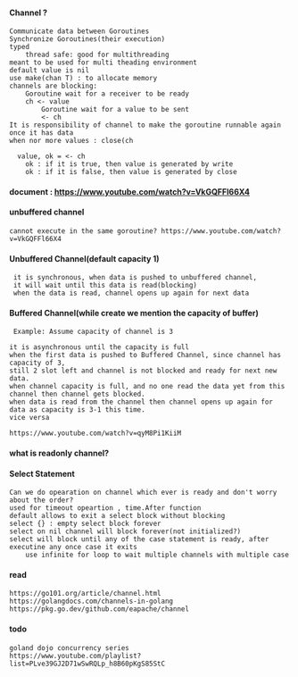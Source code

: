 #### Channel ?

 	Communicate data between Goroutines
  	Synchronize Goroutines(their execution)
   	typed 
    	thread safe: good for multithreading
	meant to be used for multi theading environment
 	default value is nil
 	use make(chan T) : to allocate memory
  	channels are blocking: 
   		Goroutine wait for a receiver to be ready
   		ch <- value
     		Goroutine wait for a value to be sent
       		<- ch
	It is responsibility of channel to make the goroutine runnable again once it has data
 	when nor more values : close(ch

	  value, ok = <- ch
	  	ok : if it is true, then value is generated by write
	   	ok : if it is false, then value is generated by close
  	

#### document : https://www.youtube.com/watch?v=VkGQFFl66X4

#### unbuffered channel 

	cannot execute in the same goroutine? https://www.youtube.com/watch?v=VkGQFFl66X4

#### Unbuffered Channel(default capacity 1)
	
     it is synchronous, when data is pushed to unbuffered channel, 
     it will wait until this data is read(blocking)
     when the data is read, channel opens up again for next data 

#### Buffered Channel(while create we mention the capacity of buffer)
	
     Example: Assume capacity of channel is 3  
     
  	it is asynchronous until the capacity is full  
  	when the first data is pushed to Buffered Channel, since channel has capacity of 3,   
   	still 2 slot left and channel is not blocked and ready for next new data.  
  	when channel capacity is full, and no one read the data yet from this channel then channel gets blocked.
  	when data is read from the channel then channel opens up again for data as capacity is 3-1 this time. 
   	vice versa
  	
  	https://www.youtube.com/watch?v=qyM8Pi1KiiM

#### what is readonly channel?


#### Select Statement

	Can we do opearation on channel which ever is ready and don't worry about the order?
 	used for timeout opeartion , time.After function
	default allows to exit a select block without blocking
 	select {} : empty select block forever
  	select on nil channel will block forever(not initialized?)
   	select will block until any of the case statement is ready, after executine any once case it exits
    	use infinite for loop to wait multiple channels with multiple case
   
  
 


#### read

	https://go101.org/article/channel.html
 	https://golangdocs.com/channels-in-golang
 	https://pkg.go.dev/github.com/eapache/channel

#### todo
	
	goland dojo concurrency series
	https://www.youtube.com/playlist?list=PLve39GJ2D71wSwRQLp_h8B60pKgS85StC

